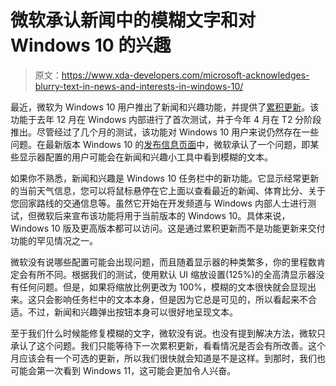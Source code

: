 # 微软承认新闻中的模糊文字和对 Windows 10 的兴趣

> 原文：<https://www.xda-developers.com/microsoft-acknowledges-blurry-text-in-news-and-interests-in-windows-10/>

最近，微软为 Windows 10 用户推出了新闻和兴趣功能，并提供了[累积更新](https://www.xda-developers.com/microsoft-windows-10-build-19043-1052-changelog/)。该功能于去年 12 月在 Windows 内部进行了首次测试，并于今年 4 月在 T2 分阶段推出。尽管经过了几个月的测试，该功能对 Windows 10 用户来说仍然存在一些问题。在最新版本 Windows 10 的[发布信息页面](https://docs.microsoft.com/en-us/windows/release-health/status-windows-10-21h1)中，微软承认了一个问题，即某些显示器配置的用户可能会在新闻和兴趣小工具中看到模糊的文本。

如果你不熟悉，新闻和兴趣是 Windows 10 任务栏中的新功能。它显示经常更新的当前天气信息，您可以将鼠标悬停在它上面以查看最近的新闻、体育比分、关于您回家路线的交通信息等。虽然它开始在开发频道与 Windows 内部人士进行测试，但微软后来宣布该功能将用于当前版本的 Windows 10。具体来说，Windows 10 版及更高版本都可以访问。这是通过累积更新而不是功能更新来交付功能的罕见情况之一。

微软没有说哪些配置可能会出现问题，而且随着显示器的种类繁多，你的里程数肯定会有所不同。根据我们的测试，使用默认 UI 缩放设置(125%)的全高清显示器没有任何问题。但是，如果将缩放比例更改为 100%，模糊的文本很快就会显现出来。这只会影响任务栏中的文本本身，但是因为它总是可见的，所以看起来不合适。不过，新闻和兴趣弹出按钮本身可以很好地呈现文本。

至于我们什么时候能修复模糊的文字，微软没有说。也没有提到解决方法，微软只承认了这个问题。我们只能等待下一次累积更新，看看情况是否会有所改善。这个月应该会有一个可选的更新，所以我们很快就会知道是不是这样。到那时，我们也可能会第一次看到 Windows 11，这可能会更加令人兴奋。